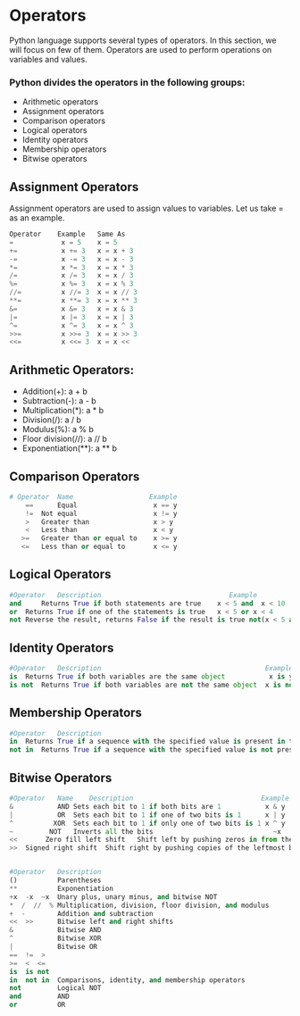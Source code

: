# Operators
Python language supports several types of operators. In this section, we will focus on few of them.
Operators are used to perform operations on variables and values.
### Python divides the operators in the following groups:
- Arithmetic operators
- Assignment operators
- Comparison operators
- Logical operators
- Identity operators
- Membership operators
- Bitwise operators
## Assignment Operators
Assignment operators are used to assign values to variables. Let us take = as an example. 

```Python
Operator	Example	  Same As	
=	         x = 5	  x = 5	
+=	         x += 3	  x = x + 3	
-=	         x -= 3	  x = x - 3	
*=	         x *= 3	  x = x * 3	
/=	         x /= 3	  x = x / 3	
%=	         x %= 3	  x = x % 3	
//=	         x //= 3  x = x // 3	
**=	         x **= 3  x = x ** 3	
&=	         x &= 3	  x = x & 3	
|=	         x |= 3	  x = x | 3	
^=	         x ^= 3	  x = x ^ 3	
>>=	         x >>= 3  x = x >> 3	
<<=	         x <<= 3  x = x << 
```
## Arithmetic Operators:
- Addition(+): a + b
- Subtraction(-): a - b
- Multiplication(*): a * b
- Division(/): a / b
- Modulus(%): a % b
- Floor division(//): a // b
- Exponentiation(**): a ** b

## Comparison Operators

```python
# Operator	Name	               Example	
    ==	    Equal	                x == y	
    !=	Not equal	                x != y	
    >	Greater than	            x > y	
    <	Less than	                x < y	
   >=	Greater than or equal to	x >= y	
   <=	Less than or equal to	    x <= y
```

## Logical Operators
```python
#Operator	Description	                               Example	
and 	Returns True if both statements are true	x < 5 and  x < 10	
or	Returns True if one of the statements is true	x < 5 or x < 4	
not	Reverse the result, returns False if the result is true	not(x < 5 and x < 10)
```

## Identity Operators
```python
#Operator	Description	                                        Example	
is 	Returns True if both variables are the same object	         x is y	
is not	Returns True if both variables are not the same object	x is not y
```

## Membership Operators
```python
#Operator	Description	                                                                      Example	
in 	Returns True if a sequence with the specified value is present in the object	           x in y	
not in	Returns True if a sequence with the specified value is not present in the object	x not in y
```

## Bitwise Operators
```python
#Operator	Name	Description	                               Example	
& 	        AND	Sets each bit to 1 if both bits are 1	        x & y	
|	        OR	Sets each bit to 1 if one of two bits is 1	    x | y	
^	       XOR	Sets each bit to 1 if only one of two bits is 1	x ^ y	
~	      NOT	Inverts all the bits	                          ~x	
<<	     Zero fill left shift	Shift left by pushing zeros in from the right and let the leftmost bits fall off	x << 2	
>>	Signed right shift	Shift right by pushing copies of the leftmost bit in from the left, and let the rightmost bits fall off	x >> 2
```


```python

#Operator	Description	
()	        Parentheses	
**	        Exponentiation	
+x  -x  ~x	Unary plus, unary minus, and bitwise NOT	
*  /  //  %	Multiplication, division, floor division, and modulus	
+  -	    Addition and subtraction	
<<  >>	    Bitwise left and right shifts	
&	        Bitwise AND	
^	        Bitwise XOR	
|	        Bitwise OR	
==  !=  >  
>=  <  <=  
is  is not  
in  not in  Comparisons, identity, and membership operators	
not	        Logical NOT	
and	        AND	
or	        OR
```